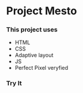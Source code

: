 # Project Mesto

### This project uses

* HTML
* CSS
* Adaptive layout
* JS
* Perfect Pixel veryfied

### Try It


